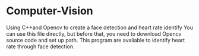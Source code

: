 # Computer-Vision
Using C++and Opencv to create a face detection and heart rate identify
You can use this file directly, but before that, you need to download Opencv source code and set up path.
This program are avaliable to identify heart rate through face detection.
